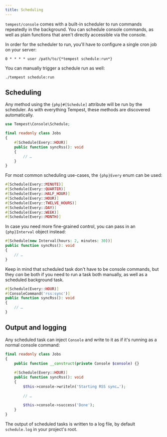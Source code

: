 ```yaml
---
title: Scheduling
---
```


`tempest/console` comes with a built-in scheduler to run commands repeatedly in the background. You can schedule console commands, as well as plain functions that aren't directly accessible via the console.

In order for the scheduler to run, you'll have to configure a single cron job on your server:

```
0 * * * * user /path/to/{*tempest schedule:run*}
```

You can manually trigger a schedule run as well:

```
./tempest schedule:run
```

## Scheduling

Any method using the `{php}#[Schedule]` attribute will be run by the scheduler. As with everything Tempest, these methods are discovered automatically.

```php
use Tempest\Console\Schedule;

final readonly class Jobs
{
    #[Schedule(Every::HOUR)]
    public function syncRss(): void
    {
        // …   
    }
}
```

For most common scheduling use-cases, the `{php}Every` enum can be used:

```php
#[Schedule(Every::MINUTE)]
#[Schedule(Every::QUARTER)]
#[Schedule(Every::HALF_HOUR)]
#[Schedule(Every::HOUR)]
#[Schedule(Every::TWELVE_HOURS)]
#[Schedule(Every::DAY)]
#[Schedule(Every::WEEK)]
#[Schedule(Every::MONTH)]
```

In case you need more fine-grained control, you can pass in an `{php}Interval` object instead:

```php
#[Schedule(new Interval(hours: 2, minutes: 30))]
public function syncRss(): void
{
    // …   
}
```

Keep in mind that scheduled task don't have to be console commands, but they _can_ be both if you need to run a task both manually, as well as a scheduled background task.

```php
#[Schedule(Every::HOUR)]
#[ConsoleCommand('rss:sync')]
public function syncRss(): void
{
    // …   
}
```

## Output and logging

Any scheduled task can inject `Console` and write to it as if it's running as a normal console command:

```php
final readonly class Jobs
{
    public function __construct(private Console $console) {}
    
    #[Schedule(Every::HOUR)]
    public function syncRss(): void
    {
        $this->console->writeln('Starting RSS sync…');
        
        // …
        
        $this->console->success('Done');
    }
}
```

The output of scheduled tasks is written to a log file, by default `schedule.log` in your project's root.